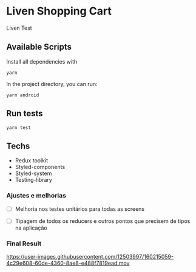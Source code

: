 # Liven Shopping Cart

Liven Test

## Available Scripts

Install all dependencies with

`yarn`

In the project directory, you can run:

`yarn android`

## Run tests

`yarn test`

## Techs

- Redux toolkit
- Styled-components
- Styled-system
- Testing-library

### Ajustes e melhorias

- [ ] Melhoria nos testes unitários para todas as screens
- [ ] Tipagem de todos os reducers e outros pontos que precisem de tipos na aplicação


### Final Result

https://user-images.githubusercontent.com/12503997/160215059-4c29e608-60de-4360-8ae8-e488f7819ead.mov

